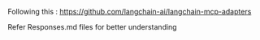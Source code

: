 Following this : https://github.com/langchain-ai/langchain-mcp-adapters

Refer Responses.md files for better understanding
